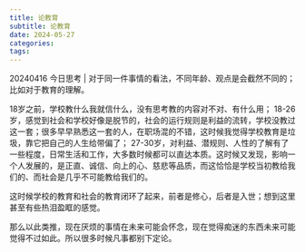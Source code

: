 ```yaml
---
title: 论教育
subtitle: 论教育
date: 2024-05-27
categories: 
tags: 
---
```


20240416 今日思考 | 对于同一件事情的看法，不同年龄、观点是会截然不同的；比如对于教育的理解。

18岁之前，学校教什么我就信什么，没有思考教的内容对不对、有什么用；
18-26岁，感觉到社会和学校好像是脱节的，社会的运行规则是利益的流转，学校没教过这一套；很多早早熟悉这一套的人，在职场混的不错，这时候我觉得学校教育是垃圾，靠它把自己的人生给带偏了；
27-30岁，对利益、潜规则、人性的了解有了一些程度，日常生活和工作，大多数时候都可以直达本质。这时候又发现，影响一个人发展的，是正直、诚信、向上的心、慈悲等品质，而这恰恰是学校当初教给我们的、而社会是几乎不可能教给我们的。

这时候学校的教育和社会的教育闭环了起来，前者是修心，后者是入世；想到这里甚至有些热泪盈眶的感觉。

那么以此类推，现在厌烦的事情在未来可能会怀念，现在觉得痴迷的东西未来可能觉得不过如此。所以很多时候凡事都别下定论。

